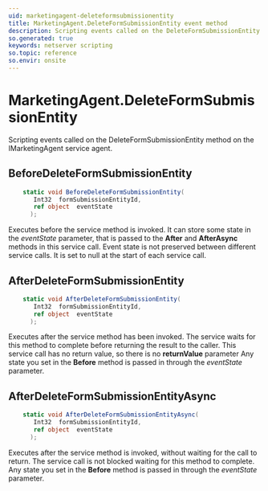 ```yaml
---
uid: marketingagent-deleteformsubmissionentity
title: MarketingAgent.DeleteFormSubmissionEntity event method
description: Scripting events called on the DeleteFormSubmissionEntity method on the MarketingAgent service agent.
so.generated: true
keywords: netserver scripting
so.topic: reference
so.envir: onsite
---
```

# MarketingAgent.DeleteFormSubmissionEntity

Scripting events called on the <see cref='M:IMarketingAgent.DeleteFormSubmissionEntity'>DeleteFormSubmissionEntity</see> method on the <see cref='IMarketingAgent'>IMarketingAgent</see>  service agent.

## BeforeDeleteFormSubmissionEntity
```cs
    static void BeforeDeleteFormSubmissionEntity(
       Int32  formSubmissionEntityId,
       ref object  eventState
      );
```
Executes before the service method is invoked.
It can store some state in the *eventState* parameter, that is passed to the **After** and **AfterAsync** methods in this service call.
Event state is not preserved between different service calls. It is set to null at the start of each service call.
## AfterDeleteFormSubmissionEntity
```cs
    static void AfterDeleteFormSubmissionEntity(
       Int32  formSubmissionEntityId,
       ref object  eventState
      );
```
Executes after the service method has been invoked. The service waits for this method to complete before returning the result to the caller.
This service call has no return value, so there is no **returnValue** parameter
Any state you set in the **Before** method is passed in through the *eventState* parameter.
## AfterDeleteFormSubmissionEntityAsync
```cs
    static void AfterDeleteFormSubmissionEntityAsync(
       Int32  formSubmissionEntityId,
       ref object  eventState
      );
```
Executes after the service method is invoked, without waiting for the call to return.
The service call is not blocked waiting for this method to complete.
Any state you set in the **Before** method is passed in through the *eventState* parameter.

